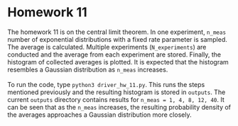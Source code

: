 # Homework 11

The homework 11 is on the central limit theorem. 
In one experiment, `n_meas` number of exponential distributions with a fixed
rate parameter is sampled. The average is calculated. Multiple experiments (`N_experiments`)
are conducted and the average from each experiment are stored. Finally, the histogram
of collected averages is plotted. It is expected that the histogram resembles a Gaussian
distribution as `n_meas` increases.
</br>
</br>
To run the code, type `python3 driver_hw_11.py`. This runs the steps mentioned previously
and the resulting histogram is stored in `outputs`. The current `outputs` directory
contains results for `n_meas = 1, 4, 8, 12, 40`. It can be seen that as the `n_meas`
increases, the resulting probability density of the averages approaches a Gaussian
distribution more closely.